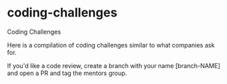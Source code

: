 # coding-challenges
Coding Challenges


Here is a compilation of coding challenges similar to what companies ask for.

If you'd like a code review, create a branch with your name [branch-NAME] and open a PR and tag the mentors group. 



